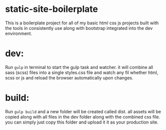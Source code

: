 # static-site-boilerplate
This is a boilerplate project for all of my basic html css js projects built with the tools in consistently use along with bootstrap integrated into the dev environment.


dev:
===
Run `gulp` in terminal to start the gulp task and watcher. it will combine all sass (scss) files into a single styles.css file and watch any fil whether html, scss or js and reload the browser automatically upon changes.

build:
===

Run `gulp build` and a new folder will be created called dist. all assets will be copied along with all files in the dev folder along with the combined css file. you can simply just copy this folder and upload it it as your production site.
